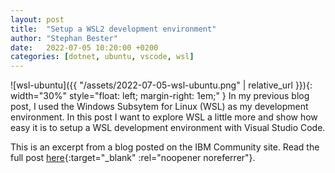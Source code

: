 ```yaml
---
layout: post
title:  "Setup a WSL2 development environment"
author: "Stephan Bester"
date:   2022-07-05 10:20:00 +0200
categories: [dotnet, ubuntu, vscode, wsl]
---
```


![wsl-ubuntu]({{ "/assets/2022-07-05-wsl-ubuntu.png" | relative_url }}){: width="30%" style="float: left; margin-right: 1em;" }
In my previous blog post, I used the Windows Subsytem for Linux (WSL) as my development environment. In this post I want to explore WSL a little more and show how easy it is to setup a WSL development environment with Visual Studio Code.

This is an excerpt from a blog posted on the IBM Community site. Read the full post [here](https://community.ibm.com/community/user/cloud/blogs/stephan-bester/2022/06/21/setup-wsl2-development-environment){:target="\_blank" :rel="noopener noreferrer"}.
